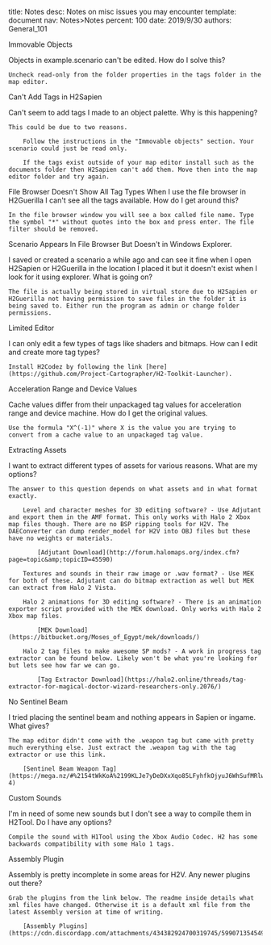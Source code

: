 title:      Notes
desc:       Notes on misc issues you may encounter
template:   document
nav:        Notes>Notes
percent:    100
date:       2019/9/30
authors:    General_101

Immovable Objects

Objects in example.scenario can't be edited. How do I solve this?

    Uncheck read-only from the folder properties in the tags folder in the map editor.


Can't Add Tags in H2Sapien

Can't seem to add tags I made to an object palette. Why is this happening?

    This could be due to two reasons.

        Follow the instructions in the "Immovable objects" section. Your scenario could just be read only.

        If the tags exist outside of your map editor install such as the documents folder then H2Sapien can't add them. Move then into the map editor folder and try again.


File Browser Doesn't Show All Tag Types
When I use the file browser in H2Guerilla I can't see all the tags available. How do I get around this?

    In the file browser window you will see a box called file name. Type the symbol "*" without quotes into the box and press enter. The file filter should be removed.


Scenario Appears In File Browser But Doesn't in Windows Explorer.

I saved or created a scenario a while ago and can see it fine when I open H2Sapien or H2Guerilla in the location I placed it but it doesn't exist when I look for it using explorer. What is going on?

    The file is actually being stored in virtual store due to H2Sapien or H2Guerilla not having permission to save files in the folder it is being saved to. Either run the program as admin or change folder permissions.


Limited Editor

I can only edit a few types of tags like shaders and bitmaps. How can I edit and create more tag types?

    Install H2Codez by following the link [here](https://github.com/Project-Cartographer/H2-Toolkit-Launcher).


Acceleration Range and Device Values

Cache values differ from their unpackaged tag values for acceleration range and device machine. How do I get the original values.

    Use the formula "X^(-1)" where X is the value you are trying to convert from a cache value to an unpackaged tag value.


Extracting Assets

I want to extract different types of assets for various reasons. What are my options?

    The answer to this question depends on what assets and in what format exactly.

        Level and character meshes for 3D editing software? - Use Adjutant and export them in the AMF format. This only works with Halo 2 Xbox map files though. There are no BSP ripping tools for H2V. The DAEConverter can dump render_model for H2V into OBJ files but these have no weights or materials.

            [Adjutant Download](http://forum.halomaps.org/index.cfm?page=topic&amp;topicID=45590)

        Textures and sounds in their raw image or .wav format? - Use MEK for both of these. Adjutant can do bitmap extraction as well but MEK can extract from Halo 2 Vista.

        Halo 2 animations for 3D editing software? - There is an animation exporter script provided with the MEK download. Only works with Halo 2 Xbox map files.

            [MEK Download](https://bitbucket.org/Moses_of_Egypt/mek/downloads/)

        Halo 2 tag files to make awesome SP mods? - A work in progress tag extractor can be found below. Likely won't be what you're looking for but lets see how far we can go.

            [Tag Extractor Download](https://halo2.online/threads/tag-extractor-for-magical-doctor-wizard-researchers-only.2076/)


No Sentinel Beam

I tried placing the sentinel beam and nothing appears in Sapien or ingame. What gives?

    The map editor didn't come with the .weapon tag but came with pretty much everything else. Just extract the .weapon tag with the tag extractor or use this link.

        [Sentinel Beam Weapon Tag](https://mega.nz/#%2154tWkKoA%2199KLJe7yDeDXxXqo85LFyhfkOjyuJ6WhSufMRlwiz-4)


Custom Sounds

I'm in need of some new sounds but I don't see a way to compile them in H2Tool. Do I have any options?

    Compile the sound with H1Tool using the Xbox Audio Codec. H2 has some backwards compatibility with some Halo 1 tags.


Assembly Plugin

Assembly is pretty incomplete in some areas for H2V. Any newer plugins out there?

    Grab the plugins from the link below. The readme inside details what xml files have changed. Otherwise it is a default xml file from the latest Assembly version at time of writing.

        [Assembly Plugins](https://cdn.discordapp.com/attachments/434382924700319745/599071354549043220/Autogenerated_but_kinda_edited_plugins_for_Assembly.7z)
		